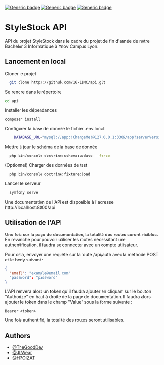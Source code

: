 [![Generic badge](https://img.shields.io/badge/Type-API-green.svg)](https://shields.io/) [![Generic badge](https://img.shields.io/badge/Language-php_8.2-blue.svg)](https://shields.io/) [![Generic badge](https://img.shields.io/badge/Language-symfony_5.4-purple.svg)](https://shields.io/)

# StyleStock API

API du projet StyleStock dans le cadre du projet de fin d'année de notre Bachelor 3 Informatique à Ynov Campus Lyon.

## Lancement en local

Cloner le projet

```bash
  git clone https://github.com/16-1IMC/api.git
```

Se rendre dans le répertoire
    
```bash
cd api
```

Installer les dépendances
    
```bash
composer install
```

Configurer la base de donnée le fichier .env.local

```bash
    DATABASE_URL="mysql://app:!ChangeMe!@127.0.0.1:3306/app?serverVersion=8&charset=utf8mb4"
```

Mettre à jour le schéma de la base de donnée

```bash
  php bin/console doctrine:schema:update --force
```

(Optionnel) Charger des données de test

```bash
  php bin/console doctrine:fixture:load
```

Lancer le serveur

```bash
  symfony serve
```

Une documentation de l'API est disponible à l'adresse http://localhost:8000/api

## Utilisation de l'API

Une fois sur la page de documentation, la totalité des routes seront visibles. En revanche pour pouvoir utiliser les routes nécessitant une authentification, il faudra se connecter avec un compte utilisateur.

Pour cela, envoyer une requête sur la route /api/auth avec la méthode POST et le body suivant :

```json
{
  "email": "example@email.com"
  "password": "password"
}
```

L'API renvera alors un token qu'il faudra ajouter en cliquant sur le bouton "Authorize" en haut à droite de la page de documentation. Il faudra alors ajouter le token dans le champ "Value" sous la forme suivante :

```
Bearer <token>
```

Une fois authentifié, la totalité des routes seront utilisables.

## Authors

- [@TheGoodDev](https://github.com/TheGooodDev)
- [@JLWear](https://github.com/JLWear)
- [@HPOIZAT](https://github.com/HPOIZAT)